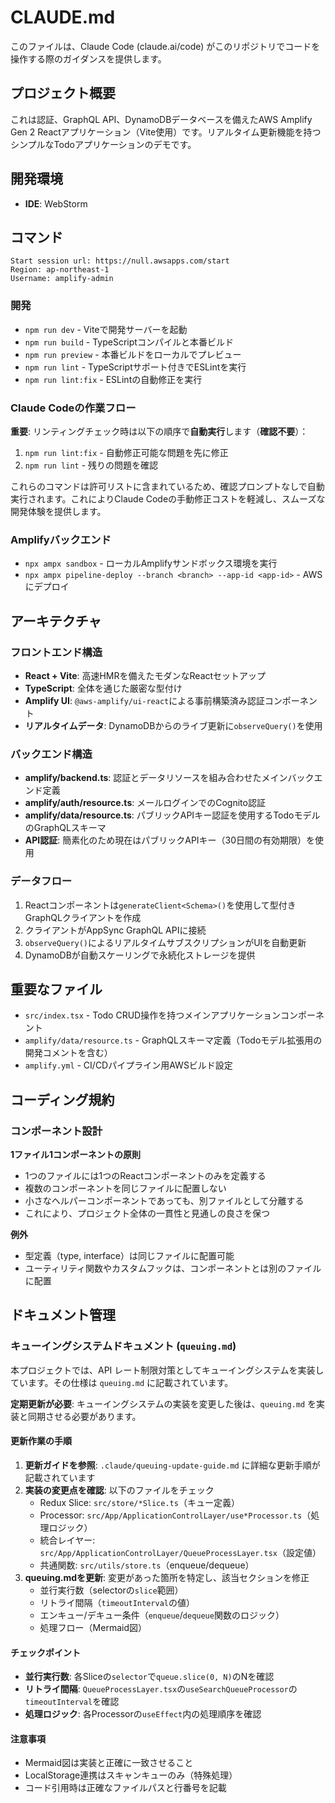 # CLAUDE.md

このファイルは、Claude Code (claude.ai/code) がこのリポジトリでコードを操作する際のガイダンスを提供します。

## プロジェクト概要

これは認証、GraphQL API、DynamoDBデータベースを備えたAWS Amplify Gen 2 Reactアプリケーション（Vite使用）です。リアルタイム更新機能を持つシンプルなTodoアプリケーションのデモです。

## 開発環境

- **IDE**: WebStorm

## コマンド

```
Start session url: https://null.awsapps.com/start
Region: ap-northeast-1
Username: amplify-admin
```

### 開発

- `npm run dev` - Viteで開発サーバーを起動
- `npm run build` - TypeScriptコンパイルと本番ビルド
- `npm run preview` - 本番ビルドをローカルでプレビュー
- `npm run lint` - TypeScriptサポート付きでESLintを実行
- `npm run lint:fix` - ESLintの自動修正を実行

### Claude Codeの作業フロー

**重要**: リンティングチェック時は以下の順序で**自動実行**します（**確認不要**）：

1. `npm run lint:fix` - 自動修正可能な問題を先に修正
2. `npm run lint` - 残りの問題を確認

これらのコマンドは許可リストに含まれているため、確認プロンプトなしで自動実行されます。これによりClaude Codeの手動修正コストを軽減し、スムーズな開発体験を提供します。

### Amplifyバックエンド

- `npx ampx sandbox` - ローカルAmplifyサンドボックス環境を実行
- `npx ampx pipeline-deploy --branch <branch> --app-id <app-id>` - AWSにデプロイ

## アーキテクチャ

### フロントエンド構造

- **React + Vite**: 高速HMRを備えたモダンなReactセットアップ
- **TypeScript**: 全体を通じた厳密な型付け
- **Amplify UI**: `@aws-amplify/ui-react`による事前構築済み認証コンポーネント
- **リアルタイムデータ**: DynamoDBからのライブ更新に`observeQuery()`を使用

### バックエンド構造

- **amplify/backend.ts**: 認証とデータリソースを組み合わせたメインバックエンド定義
- **amplify/auth/resource.ts**: メールログインでのCognito認証
- **amplify/data/resource.ts**: パブリックAPIキー認証を使用するTodoモデルのGraphQLスキーマ
- **API認証**: 簡素化のため現在はパブリックAPIキー（30日間の有効期限）を使用

### データフロー

1. Reactコンポーネントは`generateClient<Schema>()`を使用して型付きGraphQLクライアントを作成
2. クライアントがAppSync GraphQL APIに接続
3. `observeQuery()`によるリアルタイムサブスクリプションがUIを自動更新
4. DynamoDBが自動スケーリングで永続化ストレージを提供

## 重要なファイル

- `src/index.tsx` - Todo CRUD操作を持つメインアプリケーションコンポーネント
- `amplify/data/resource.ts` - GraphQLスキーマ定義（Todoモデル拡張用の開発コメントを含む）
- `amplify.yml` - CI/CDパイプライン用AWSビルド設定

## コーディング規約

### コンポーネント設計

**1ファイル1コンポーネントの原則**

- 1つのファイルには1つのReactコンポーネントのみを定義する
- 複数のコンポーネントを同じファイルに配置しない
- 小さなヘルパーコンポーネントであっても、別ファイルとして分離する
- これにより、プロジェクト全体の一貫性と見通しの良さを保つ

**例外**

- 型定義（type, interface）は同じファイルに配置可能
- ユーティリティ関数やカスタムフックは、コンポーネントとは別のファイルに配置

## ドキュメント管理

### キューイングシステムドキュメント (`queuing.md`)

本プロジェクトでは、API レート制限対策としてキューイングシステムを実装しています。その仕様は `queuing.md` に記載されています。

**定期更新が必要**: キューイングシステムの実装を変更した後は、`queuing.md` を実装と同期させる必要があります。

#### 更新作業の手順

1. **更新ガイドを参照**: `.claude/queuing-update-guide.md` に詳細な更新手順が記載されています
2. **実装の変更点を確認**: 以下のファイルをチェック
   - Redux Slice: `src/store/*Slice.ts`（キュー定義）
   - Processor: `src/App/ApplicationControlLayer/use*Processor.ts`（処理ロジック）
   - 統合レイヤー: `src/App/ApplicationControlLayer/QueueProcessLayer.tsx`（設定値）
   - 共通関数: `src/utils/store.ts`（enqueue/dequeue）
3. **queuing.mdを更新**: 変更があった箇所を特定し、該当セクションを修正
   - 並行実行数（selectorの`slice`範囲）
   - リトライ間隔（`timeoutInterval`の値）
   - エンキュー/デキュー条件（`enqueue`/`dequeue`関数のロジック）
   - 処理フロー（Mermaid図）

#### チェックポイント

- **並行実行数**: 各Sliceの`selector`で`queue.slice(0, N)`のNを確認
- **リトライ間隔**: `QueueProcessLayer.tsx`の`useSearchQueueProcessor`の`timeoutInterval`を確認
- **処理ロジック**: 各Processorの`useEffect`内の処理順序を確認

#### 注意事項

- Mermaid図は実装と正確に一致させること
- LocalStorage連携はスキャンキューのみ（特殊処理）
- コード引用時は正確なファイルパスと行番号を記載
